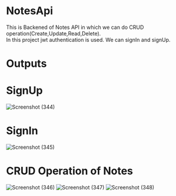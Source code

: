 # NotesApi
This is Backened of Notes API in which we can do CRUD operation(Create,Update,Read,Delete).<br>
In this project jwt authentication is used. We can signIn and signUp.
# Outputs 
# SignUp
![Screenshot (344)](https://user-images.githubusercontent.com/110723566/202512784-d2633e2c-7af4-4da7-bee2-452347c259ff.png)
# SignIn
![Screenshot (345)](https://user-images.githubusercontent.com/110723566/202513010-75722521-db73-47f3-b18c-1507a6065eb0.png)
# CRUD Operation of Notes
![Screenshot (346)](https://user-images.githubusercontent.com/110723566/202513525-56ebec2d-e2bb-4263-80fd-350f26d5334c.png)
![Screenshot (347)](https://user-images.githubusercontent.com/110723566/202513545-52d23917-2016-467a-8758-29946378ba9d.png)
![Screenshot (348)](https://user-images.githubusercontent.com/110723566/202513554-f95d3bd9-46d7-4020-9f4c-8fc1915ea413.png)

